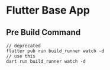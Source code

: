 # Flutter Base App

## Pre Build Command

```
// deprecated
flutter pub run build_runner watch -d 
// use this
dart run build_runner watch -d 
```